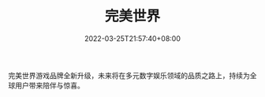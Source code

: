 ﻿---
weight: 
title: "完美世界"
description: "完美世界游戏品牌全新升级，未来将在多元数字娱乐领域的品质之路上，持续为全球用户带来陪伴与惊喜。"
date: 2022-03-25T21:57:40+08:00
lastmod: 2022-03-25T16:45:40+08:00
draft: false
authors: ["Metabd"]
featuredImage: "93.png"
link: "https://www.wanmei.com/"
tags: ["完美世界","NFT游戏"]
categories: ["navigation"]
navigation: ["NFT游戏"]
lightgallery: true
toc: true
pinned: false
recommend: false
recommend1: false
---
完美世界游戏品牌全新升级，未来将在多元数字娱乐领域的品质之路上，持续为全球用户带来陪伴与惊喜。
